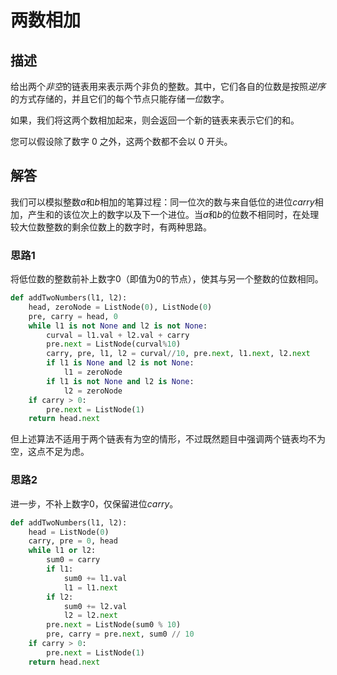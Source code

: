 # 两数相加

## 描述
给出两个*非空*的链表用来表示两个非负的整数。其中，它们各自的位数是按照*逆序*的方式存储的，并且它们的每个节点只能存储*一位*数字。

如果，我们将这两个数相加起来，则会返回一个新的链表来表示它们的和。

您可以假设除了数字 0 之外，这两个数都不会以 0 开头。

## 解答
我们可以模拟整数$a$和$b$相加的笔算过程：同一位次的数与来自低位的进位$carry$相加，产生和的该位次上的数字以及下一个进位。当$a$和$b$的位数不相同时，在处理较大位数整数的剩余位数上的数字时，有两种思路。
### 思路1
将低位数的整数前补上数字0（即值为0的节点），使其与另一个整数的位数相同。


```python
def addTwoNumbers(l1, l2):
    head, zeroNode = ListNode(0), ListNode(0)
    pre, carry = head, 0
    while l1 is not None and l2 is not None:
        curval = l1.val + l2.val + carry
        pre.next = ListNode(curval%10)
        carry, pre, l1, l2 = curval//10, pre.next, l1.next, l2.next
        if l1 is None and l2 is not None:
            l1 = zeroNode
        if l1 is not None and l2 is None:
            l2 = zeroNode
    if carry > 0:
        pre.next = ListNode(1)
    return head.next
```

但上述算法不适用于两个链表有为空的情形，不过既然题目中强调两个链表均不为空，这点不足为虑。
### 思路2
进一步，不补上数字0，仅保留进位$carry$。


```python
def addTwoNumbers(l1, l2):
    head = ListNode(0)
    carry, pre = 0, head
    while l1 or l2:
        sum0 = carry
        if l1:
            sum0 += l1.val
            l1 = l1.next
        if l2:
            sum0 += l2.val 
            l2 = l2.next
        pre.next = ListNode(sum0 % 10)
        pre, carry = pre.next, sum0 // 10
    if carry > 0:
        pre.next = ListNode(1)
    return head.next
```
